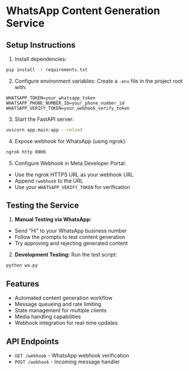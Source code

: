 # WhatsApp Content Generation Service

## Setup Instructions

1. Install dependencies:
```bash
pip install -r requirements.txt
```

2. Configure environment variables:
Create a `.env` file in the project root with:
```env
WHATSAPP_TOKEN=your_whatsapp_token
WHATSAPP_PHONE_NUMBER_ID=your_phone_number_id
WHATSAPP_VERIFY_TOKEN=your_webhook_verify_token
```

3. Start the FastAPI server:
```bash
uvicorn app.main:app --reload
```

4. Expose webhook for WhatsApp (using ngrok):
```bash
ngrok http 8000
```

5. Configure Webhook in Meta Developer Portal:
- Use the ngrok HTTPS URL as your webhook URL
- Append `/webhook` to the URL
- Use your `WHATSAPP_VERIFY_TOKEN` for verification

## Testing the Service

1. **Manual Testing via WhatsApp:**
- Send "Hi" to your WhatsApp business number
- Follow the prompts to test content generation
- Try approving and rejecting generated content

2. **Development Testing:**
Run the test script:
```bash
python wa.py
```

## Features
- Automated content generation workflow
- Message queueing and rate limiting
- State management for multiple clients
- Media handling capabilities
- Webhook integration for real-time updates

## API Endpoints
- `GET /webhook` - WhatsApp webhook verification
- `POST /webhook` - Incoming message handler